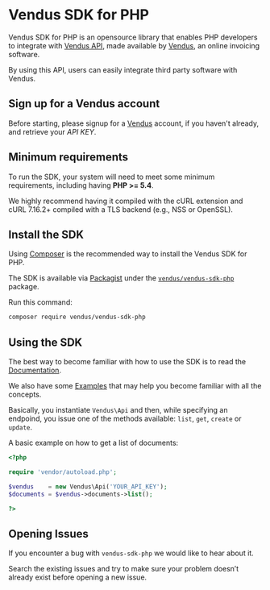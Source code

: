 # Vendus SDK for PHP

Vendus SDK for PHP is an opensource library that enables PHP developers to integrate with [Vendus API](https://www.vendus.pt/ws/), made available by [Vendus](https://www.vendus.pt/), an online invoicing software. 

By using this API, users can easily integrate third party software with Vendus.

## Sign up for a Vendus account
Before starting, please signup for a [Vendus](https://www.vendus.pt/) account, if you haven't already, and retrieve your *API KEY*.

## Minimum requirements
To run the SDK, your system will need to meet some minimum requirements, including having **PHP >= 5.4**.

We highly recommend having it compiled with the cURL extension and cURL 7.16.2+ compiled with a TLS backend (e.g., NSS or OpenSSL).

## Install the SDK
Using [Composer](http://getcomposer.org) is the recommended way to install the Vendus SDK for PHP. 

The SDK is available via [Packagist](http://packagist.org) under the [`vendus/vendus-sdk-php`](https://packagist.org/packages/vendus/vendus-sdk-php) package. 

Run this command:
```sh
composer require vendus/vendus-sdk-php
```

## Using the SDK
The best way to become familiar with how to use the SDK is to read the [Documentation](./docs/). 

We also have some [Examples](./docs/examples/) that may help you become familiar with all the concepts.

Basically, you instantiate `Vendus\Api` and then, while specifying an endpoind, you issue one of the methods available: `list`, `get`, `create` or `update`.

A basic example on how to get a list of documents:

```php
<?php

require 'vendor/autoload.php';

$vendus    = new Vendus\Api('YOUR_API_KEY');
$documents = $vendus->documents->list();

?>
```

## Opening Issues

If you encounter a bug with `vendus-sdk-php` we would like to hear about it. 

Search the existing issues and try to make sure your problem doesn’t already exist before opening a new issue.